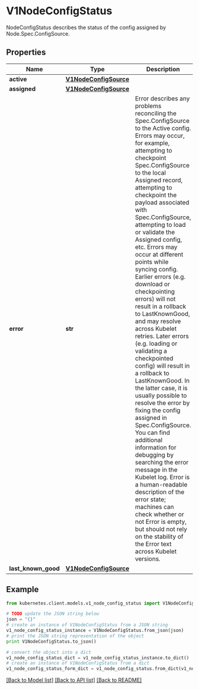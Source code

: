 # V1NodeConfigStatus

NodeConfigStatus describes the status of the config assigned by Node.Spec.ConfigSource.

## Properties
Name | Type | Description | Notes
------------ | ------------- | ------------- | -------------
**active** | [**V1NodeConfigSource**](V1NodeConfigSource.md) |  | [optional] 
**assigned** | [**V1NodeConfigSource**](V1NodeConfigSource.md) |  | [optional] 
**error** | **str** | Error describes any problems reconciling the Spec.ConfigSource to the Active config. Errors may occur, for example, attempting to checkpoint Spec.ConfigSource to the local Assigned record, attempting to checkpoint the payload associated with Spec.ConfigSource, attempting to load or validate the Assigned config, etc. Errors may occur at different points while syncing config. Earlier errors (e.g. download or checkpointing errors) will not result in a rollback to LastKnownGood, and may resolve across Kubelet retries. Later errors (e.g. loading or validating a checkpointed config) will result in a rollback to LastKnownGood. In the latter case, it is usually possible to resolve the error by fixing the config assigned in Spec.ConfigSource. You can find additional information for debugging by searching the error message in the Kubelet log. Error is a human-readable description of the error state; machines can check whether or not Error is empty, but should not rely on the stability of the Error text across Kubelet versions. | [optional] 
**last_known_good** | [**V1NodeConfigSource**](V1NodeConfigSource.md) |  | [optional] 

## Example

```python
from kubernetes.client.models.v1_node_config_status import V1NodeConfigStatus

# TODO update the JSON string below
json = "{}"
# create an instance of V1NodeConfigStatus from a JSON string
v1_node_config_status_instance = V1NodeConfigStatus.from_json(json)
# print the JSON string representation of the object
print V1NodeConfigStatus.to_json()

# convert the object into a dict
v1_node_config_status_dict = v1_node_config_status_instance.to_dict()
# create an instance of V1NodeConfigStatus from a dict
v1_node_config_status_form_dict = v1_node_config_status.from_dict(v1_node_config_status_dict)
```
[[Back to Model list]](../README.md#documentation-for-models) [[Back to API list]](../README.md#documentation-for-api-endpoints) [[Back to README]](../README.md)


